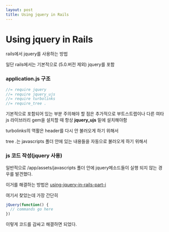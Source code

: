 ```yaml
---
layout: post
title: Using jquery in Rails
---
```

# Using jquery in Rails

rails에서 jquery를 사용하는 방법

일단 rails에서는 기본적으로 (5.0.버전 제외) jquery를 포함

### application.js 구조

```javascript
//= require jquery
//= require jquery_ujs
//= require turbolinks
//= require_tree .
```

기본적으로 포함되어 있는 부분
주의해야 할 점은 추가적으로 부트스트랩이나 다른 여타 js 라이브러리 gem을 설치할 때 항상 **jquery_ujs** 밑에 설치해야함

turbolinks의 역활은 header를 다시 안 불러오게 하기 위해서

tree .는 javascripts 폴더 안에 있는 내용들을 자동으로 불러오게 하기 위해서

### js 코드 작성(jquery 사용)

일반적으로 /app/assets/javascripts 폴더 안에 jquery메소드들이 실행 되지 않는 경우를 발견했다.

이거를 해결하는 방법은 [using-jquery-in-rails-part-i](http://yehudakatz.com/2007/01/31/using-jquery-in-rails-part-i/)

여기서 찾았는데 가장 간단히

```javascript
jQuery(function() {  
  // commands go here
})
```

이렇게 코드를 감싸고 해결하면 되었다.

